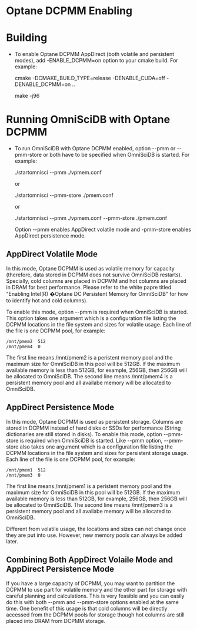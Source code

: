 Optane DCPMM Enabling
==============================

# Building

- To enable Optane DCPMM AppDirect (both volatile and persistent modes), add -ENABLE_DCPMM=on option to your cmake build. For example:

	cmake -DCMAKE_BUILD_TYPE=release -DENABLE_CUDA=off -DENABLE_DCPMM=on ..

	make -j96

# Running OmniSciDB with Optane DCPMM

- To run OmniSciDB with Optane DCPMM enabled, option --pmm or --pmm-store or both have to be specified when OmniSciDB is started. For example:

	./startomnisci --pmm ./vpmem.conf

	or

	./startomnisci --pmm-store ./pmem.conf

	or

	./startomnisci --pmm ./vpmem.conf --pmm-store ./pmem.conf

  Option --pmm enables AppDirect volatile mode and -pmm-store enables AppDirect persistence mode.

## AppDirect Volatile Mode

  In this mode, Optane DCPMM is used as volatile memory for capacity (therefore, data stored in DCPMM does not survive OmniSciDB restarts). Specially, cold columns are placed in DCPMM and hot columns are placed in DRAM for best performance. Please refer to the white papre titled  "Enabling Intel(R) �Optane DC Persistent Memory for OmniSciDB" for how to identify hot and cold columns).

  To enable this mode, option --pmm is required when OmniSciDB is started. This option takes one argument which is a configuration file listing the DCPMM locations in the file system and sizes for volatile usage. Each line of the file is one DCPMM pool, for example:

	/mnt/pmem2	512
	/mnt/pmem4	0

  The first line means /mnt/pmem2 is a peristent memory pool and the maximum size for OmniSciDB in this pool will be 512GB. If the maximum available memory is less than 512GB, for example, 256GB, then 256GB will be allocated to OmniSciDB.
  The second line means /mnt/pmem4 is a persistent memory pool and all availabe memory will be allocated to OmniSciDB.

## AppDirect Persistence Mode

  In this mode, Optane DCPMM is used as persistent storage. Columns are stored in DCPMM instead of hard disks or SSDs for performance (String dictionaries are still stored in disks). To enable this mode, option --pmm-store is required when OmniSciDB is started. Like --pmm option, --pmm-store also takes one argument which is a configuration file listing the DCPMM locations in the file system and sizes for persistent storage usage. Each line of the file is one DCPMM pool, for example:

	/mnt/pmem1	512
	/mnt/pmem3	0

  The first line means /mnt/pmem1 is a peristent memory pool and the maximum size for OmniSciDB in this pool will be 512GB. If the maximum available memory is less than 512GB, for example, 256GB, then 256GB will be allocated to OmniSciDB.
  The second line means /mnt/pmem3 is a persistent memory pool and all availabe memory will be allocated to OmniSciDB.

  Different from volatile usage, the locations and sizes can not change once they are put into use. However, new memory pools can always be added later.

## Combining Both AppDirect Volaile Mode and AppDirect Persistence Mode

  If you have a large capacity of DCPMM, you may want to partition the DCPMM to use part for volatile memory and the other part for storage with careful planning and calculations. This is very feasible and you can easily do this with both --pmm and --pmm-store options enabled at the same time. One benefit of this usage is that cold columns will be directly accessed from the DCPMM pools for storage though hot columns are still placed into DRAM from DCPMM storage.
